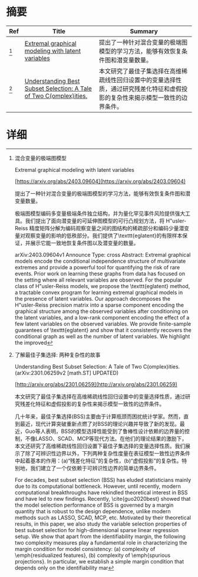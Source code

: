 # 摘要

| Ref | Title | Summary |
| --- | --- | --- |
| [^1] | [Extremal graphical modeling with latent variables](https://arxiv.org/abs/2403.09604) | 提出了一种针对混合变量的极端图模型的学习方法，能够有效恢复条件图和潜变量数量。 |
| [^2] | [Understanding Best Subset Selection: A Tale of Two C(omplex)ities.](http://arxiv.org/abs/2301.06259) | 本文研究了最佳子集选择在高维稀疏线性回归设置中的变量选择性质，通过研究残差化特征和虚假投影的复杂性来揭示模型一致性的边界条件。 |

# 详细

[^1]: 混合变量的极端图模型

    Extremal graphical modeling with latent variables

    [https://arxiv.org/abs/2403.09604](https://arxiv.org/abs/2403.09604)

    提出了一种针对混合变量的极端图模型的学习方法，能够有效恢复条件图和潜变量数量。

    

    极端图模型编码多变量极端条件独立结构，并为量化罕见事件风险提供强大工具。我们提出了面向潜变量的可延伸图模型的可行凸规划方法，将 H\"usler-Reiss 精度矩阵分解为编码观察变量之间的图结构的稀疏部分和编码少量潜变量对观察变量的影响的低秩部分。我们提供了\texttt{eglatent}的有限样本保证，并展示它能一致地恢复条件图以及潜变量的数量。

    arXiv:2403.09604v1 Announce Type: cross  Abstract: Extremal graphical models encode the conditional independence structure of multivariate extremes and provide a powerful tool for quantifying the risk of rare events. Prior work on learning these graphs from data has focused on the setting where all relevant variables are observed. For the popular class of H\"usler-Reiss models, we propose the \texttt{eglatent} method, a tractable convex program for learning extremal graphical models in the presence of latent variables. Our approach decomposes the H\"usler-Reiss precision matrix into a sparse component encoding the graphical structure among the observed variables after conditioning on the latent variables, and a low-rank component encoding the effect of a few latent variables on the observed variables. We provide finite-sample guarantees of \texttt{eglatent} and show that it consistently recovers the conditional graph as well as the number of latent variables. We highlight the improved 
    
[^2]: 了解最佳子集选择: 两种复杂性的故事

    Understanding Best Subset Selection: A Tale of Two C(omplex)ities. (arXiv:2301.06259v2 [math.ST] UPDATED)

    [http://arxiv.org/abs/2301.06259](http://arxiv.org/abs/2301.06259)

    本文研究了最佳子集选择在高维稀疏线性回归设置中的变量选择性质，通过研究残差化特征和虚假投影的复杂性来揭示模型一致性的边界条件。

    

    几十年来，最佳子集选择(BSS)主要由于计算瓶颈而困扰统计学家。然而，直到最近，现代计算突破重新点燃了对BSS的理论兴趣并导致了新的发现。最近，Guo等人表明，BSS的模型选择性能受到了鲁棒性设计依赖的边界量的控制，不像LASSO、SCAD、MCP等现代方法。在他们的理论结果的激励下，本文还研究了高维稀疏线性回归设置下最佳子集选择的变量选择性质。我们展示了除了可辨识性边界以外，下列两种复杂性度量在表征模型一致性边界条件中起着基本的作用：(a)“残差化特征”的复杂性，(b)“虚假投影”的复杂性。特别地，我们建立了一个仅依赖于可辨识性边界的简单边界条件。

    For decades, best subset selection (BSS) has eluded statisticians mainly due to its computational bottleneck. However, until recently, modern computational breakthroughs have rekindled theoretical interest in BSS and have led to new findings. Recently, \cite{guo2020best} showed that the model selection performance of BSS is governed by a margin quantity that is robust to the design dependence, unlike modern methods such as LASSO, SCAD, MCP, etc. Motivated by their theoretical results, in this paper, we also study the variable selection properties of best subset selection for high-dimensional sparse linear regression setup. We show that apart from the identifiability margin, the following two complexity measures play a fundamental role in characterizing the margin condition for model consistency: (a) complexity of \emph{residualized features}, (b) complexity of \emph{spurious projections}. In particular, we establish a simple margin condition that depends only on the identifiability mar
    

